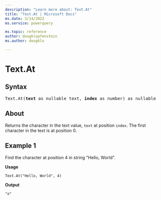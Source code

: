 ```yaml
---
description: "Learn more about: Text.At"
title: "Text.At | Microsoft Docs"
ms.date: 3/14/2022
ms.service: powerquery

ms.topic: reference
author: dougklopfenstein
ms.author: dougklo

---
```

# Text.At

## Syntax

<pre>
Text.At(<b>text</b> as nullable text, <b>index</b> as number) as nullable text
</pre>
  
## About

Returns the character in the text value, `text` at position `index`. The first character in the text is at position 0.

## Example 1

Find the character at position 4 in string "Hello, World".

**Usage**

```powerquery-m
Text.At("Hello, World", 4)
```

**Output**

`"o"`
